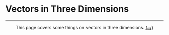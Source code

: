 # Vectors in Three Dimensions 

---


<center>
<p>This page covers some things on vectors in three dimensions. <a href="../../../Home.html">(~/)</a></p>
</center>

